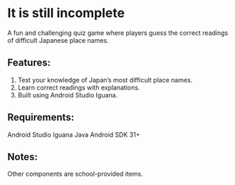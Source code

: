 #  It is still incomplete

A fun and challenging quiz game where players guess the correct readings of difficult Japanese place names.


## Features:
1. Test your knowledge of Japan’s most difficult place names.
2. Learn correct readings with explanations.
3. Built using Android Studio Iguana.

## Requirements:
Android Studio Iguana
Java
Android SDK 31+

## Notes:
Other components are school-provided items.
